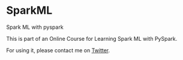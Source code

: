 # SparkML
Spark ML with pyspark

This is part of an Online Course for Learning Spark ML with PySpark.


For using it, please contact me on [Twitter](https://twitter.com/AdiPolak).
